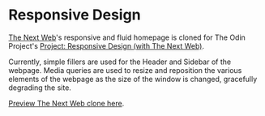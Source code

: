 # Responsive Design

[The Next Web](http://thenextweb.com/)'s responsive and fluid homepage is cloned for The Odin Project's [Project: Responsive Design (with The Next Web)](http://www.theodinproject.com/html5-and-css3/building-with-responsive-design).

Currently, simple fillers are used for the Header and Sidebar of the webpage.
Media queries are used to resize and reposition the various elements of the webpage as the size of the window is changed, gracefully degrading the site.

[Preview The Next Web clone here](http://htmlpreview.github.io/?https://github.com/donaldali/odin-html-css/blob/master/responsive_design/index.html).
